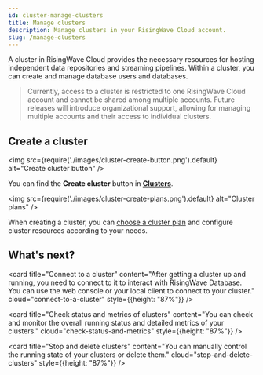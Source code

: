 ```yaml
---
id: cluster-manage-clusters
title: Manage clusters
description: Manage clusters in your RisingWave Cloud account.
slug: /manage-clusters
---
```



A cluster in RisingWave Cloud provides the necessary resources for hosting independent data repositories and streaming pipelines. Within a cluster, you can create and manage database users and databases.

> Currently, access to a cluster is restricted to one RisingWave Cloud account and cannot be shared among multiple accounts. Future releases will introduce organizational support, allowing for managing multiple accounts and their access to individual clusters.
> 

## Create a cluster

<grid
 container
 direction="row"
 spacing="15"
 justifyContent="space-between"
 justifyItems="stretch"
 alignItems="baseline">

 <grid item xs={6} md={6}>

  <img
    src={require('./images/cluster-create-button.png').default}
    alt="Create cluster button"
  />

  You can find the **Create cluster** button in [**Clusters**](https://risingwave-cloud.com/clusters/).

 </grid>

 <grid item xs={6} sm={6} md={6}>

  <img
    src={require('./images/cluster-create-plans.png').default}
    alt="Cluster plans"
  />

  When creating a cluster, you can [choose a cluster plan](cluster-choose-a-cluster-plan.md) and configure cluster resources according to your needs.

 </grid>

</grid>


## What's next?

<grid
 container
 direction="row"
 spacing="15"
 justifyContent="space-between"
 justifyItems="stretch"
 alignItems="stretch">

<grid item xs={12} sm={6} md={4}>

<card
title="Connect to a cluster"
content="After getting a cluster up and running, you need to connect to it to interact with RisingWave Database. You can use the web console or your local client to connect to your cluster."
cloud="connect-to-a-cluster"
style={{height: "87%"}}
/>

</grid>

<grid item xs={12} sm={6} md={4}>

<card
title="Check status and metrics of clusters"
content="You can check and monitor the overall running status and detailed metrics of your clusters."
cloud="check-status-and-metrics"
style={{height: "87%"}}
/>
  
</grid>

<grid item xs={12} sm={6} md={4}>

<card
title="Stop and delete clusters"
content="You can manually control the running state of your clusters or delete them."
cloud="stop-and-delete-clusters"
style={{height: "87%"}}
/>
  
</grid>

</grid>
